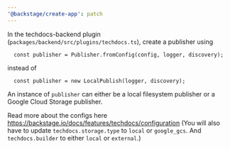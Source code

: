 ```yaml
---
'@backstage/create-app': patch
---
```


In the techdocs-backend plugin (`packages/backend/src/plugins/techdocs.ts`), create a publisher using

```
  const publisher = Publisher.fromConfig(config, logger, discovery);
```

instead of

```
  const publisher = new LocalPublish(logger, discovery);
```

An instance of `publisher` can either be a local filesystem publisher or a Google Cloud Storage publisher.

Read more about the configs here https://backstage.io/docs/features/techdocs/configuration
(You will also have to update `techdocs.storage.type` to `local` or `google_gcs`. And `techdocs.builder` to either `local` or `external`.)
